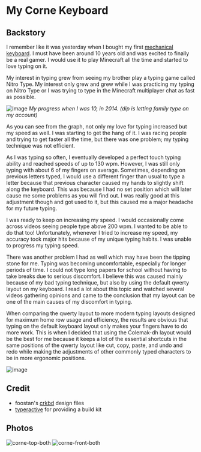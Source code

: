 # My Corne Keyboard

## Backstory

I remember like it was yesterday when I bought my first [mechanical keyboard](https://www.amazon.com/Mechanical-VELOCIFIRE-Tenkeyless-Copywriters-Programmers/dp/B07RWCD8CJ/ref=asc_df_B07RWCD8CJ/?tag=&linkCode=df0&hvadid=344022943810&hvpos=&hvnetw=g&hvrand=8723132310499411286&hvpone=&hvptwo=&hvqmt=&hvdev=c&hvdvcmdl=&hvlocint=&hvlocphy=9008492&hvtargid=pla-779417514862&ref=&adgrpid=69534739336&th=1). I must have been around 10 years old and was excited to finally be a real gamer. I would use it to play Minecraft all the time and started to love typing on it.

My interest in typing grew from seeing my brother play a typing game called Nitro Type. My interest only grew and grew while I was practicing my typing on Nitro Type or I was trying to type in the Minecraft multiplayer chat as fast as possible.

![image](https://github.com/jacobneff/corne-config/assets/81664204/4b5fff4d-7c3b-423d-ac97-468023c97f02)
*My progress when I was 10, in 2014. (dip is letting family type on my account)*

As you can see from the graph, not only my love for typing increased but my speed as well. I was starting to get the hang of it. I was racing people and trying to get faster all the time, but there was one problem; my typing technique was not efficient.

As I was typing so often, I eventually developed a perfect touch typing ability and reached speeds of up to 130 wpm. However, I was still only typing with about 6 of my fingers on average. Sometimes, depending on previous letters typed, I would use a different finger than usual to type a letter because that previous character caused my hands to slightly shift along the keyboard. This was because I had no set position which will later cause me some problems as you will find out. I was really good at this adjustment though and got used to it, but this caused me a major headache for my future typing.

I was ready to keep on increasing my speed. I would occasionally come across videos seeing people type above 200 wpm. I wanted to be able to do that too! Unfortunately, whenever I tried to increase my speed, my accuracy took major hits because of my unique typing habits. I was unable to progress my typing speed.

There was another problem I had as well which may have been the tipping stone for me. Typing was becoming uncomfortable, especially for longer periods of time. I could not type long papers for school without having to take breaks due to serious discomfort. I believe this was caused mainly because of my bad typing technique, but also by using the default qwerty layout on my keyboard. I read a lot about this topic and watched several videos gathering opinions and came to the conclusion that my layout can be one of the main causes of my discomfort in typing.

When comparing the qwerty layout to more modern typing layouts designed for maximum home row usage and efficiency, the results are obvious that typing on the default keyboard layout only makes your fingers have to do more work. This is when I decided that using the Colemak-dh layout would be the best for me because it keeps a lot of the essential shortcuts in the same positions of the qwerty layout like cut, copy, paste, and undo and redo while making the adjustments of other commonly typed characters to be in more ergonomic positions.

![image](https://github.com/jacobneff/corne-config/assets/81664204/5f5d29e3-49db-422f-a243-aaf2725d4098)


## Credit

* foostan's [crkbd](https://github.com/foostan/crkbd) design files
* [typeractive](https://typeractive.xyz/) for providing a build kit

## Photos

![corne-top-both](https://github.com/jacobneff/corne-config/assets/81664204/a79166f5-6365-4841-b9aa-6d232b0d23cb)
![corne-front-both](https://github.com/jacobneff/corne-config/assets/81664204/484fff0f-fb06-4245-86e9-ff775f25899e)
